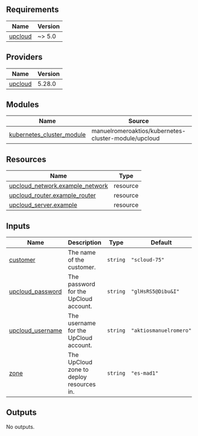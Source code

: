 ## Requirements

| Name | Version |
|------|---------|
| <a name="requirement_upcloud"></a> [upcloud](#requirement\_upcloud) | ~> 5.0 |

## Providers

| Name | Version |
|------|---------|
| <a name="provider_upcloud"></a> [upcloud](#provider\_upcloud) | 5.28.0 |

## Modules

| Name | Source | Version |
|------|--------|---------|
| <a name="module_kubernetes_cluster_module"></a> [kubernetes\_cluster\_module](#module\_kubernetes\_cluster\_module) | manuelromeroaktios/kubernetes-cluster-module/upcloud | v1.0.3 |

## Resources

| Name | Type |
|------|------|
| [upcloud_network.example_network](https://registry.terraform.io/providers/UpCloudLtd/upcloud/latest/docs/resources/network) | resource |
| [upcloud_router.example_router](https://registry.terraform.io/providers/UpCloudLtd/upcloud/latest/docs/resources/router) | resource |
| [upcloud_server.example](https://registry.terraform.io/providers/UpCloudLtd/upcloud/latest/docs/resources/server) | resource |

## Inputs

| Name | Description | Type | Default | Required |
|------|-------------|------|---------|:--------:|
| <a name="input_customer"></a> [customer](#input\_customer) | The name of the customer. | `string` | `"scloud-75"` | no |
| <a name="input_upcloud_password"></a> [upcloud\_password](#input\_upcloud\_password) | The password for the UpCloud account. | `string` | `"glHsRS5@Dibu&I"` | no |
| <a name="input_upcloud_username"></a> [upcloud\_username](#input\_upcloud\_username) | The username for the UpCloud account. | `string` | `"aktiosmanuelromero"` | no |
| <a name="input_zone"></a> [zone](#input\_zone) | The UpCloud zone to deploy resources in. | `string` | `"es-mad1"` | no |

## Outputs

No outputs.
